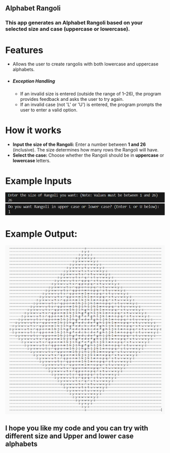 ## Alphabet Rangoli
<h3>This app generates an <strong>Alphabet Rangoli</strong> based on your selected size and case (uppercase or lowercase).</h3>
<h1> Features </h1>
<ul>
  <li>Allows the user to create rangolis with both lowercase and uppercase alphabets.</li>
  <li><h5>Exception Handling</h5>
    <ul>
      <li>If an invalid size is entered (outside the range of 1–26), the program provides feedback and asks the user to try again.</li>
      <li>If an invalid case (not 'L' or 'U') is entered, the program prompts the user to enter a valid option.</li>
    </ul>
</ul>

<h1>How it works</h1>
<ul>
<li><strong>Input the size of the Rangoli:</strong> Enter a number between <strong>1 and 26</strong> (inclusive). The size determines how many rows the Rangoli will have.</li>
<li><strong>Select the case: </strong> Choose whether the Rangoli should be in <strong>uppercase</strong> or <strong>lowercase </strong>letters.</li>
</ul>
<h1>Example Inputs</h1>

![Rangoli Photo](/photos/photo_2.png)
![Rangoli Photo](/photos/photo_3.png)

<h1>Example Output:</h1>

![Rangoli Photo](/photos/photo.png)

## I hope you like my code and you can try with different size and Upper and lower case alphabets